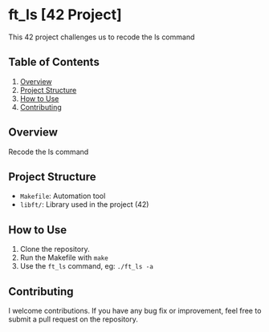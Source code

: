 # ft_ls [42 Project]
This 42 project challenges us to recode the ls command

## Table of Contents
1. [Overview](#overview)
2. [Project Structure](#project-structure)
3. [How to Use](#how-to-use)
4. [Contributing](#contributing)

## Overview
Recode the ls command

## Project Structure
- `Makefile`: Automation tool
- `libft/`: Library used in the project (42)

## How to Use
1. Clone the repository.
2. Run the Makefile with ```make```
3. Use the ```ft_ls``` command, eg: ```./ft_ls -a```

## Contributing
I welcome contributions. If you have any bug fix or improvement, feel free to submit a pull request on the repository.
